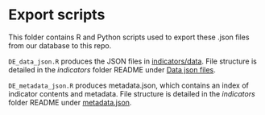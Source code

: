 # Export scripts    
This folder contains R and Python scripts used to export these .json files from our database to this repo.

`DE_data_json.R` produces the JSON files in [indicators/data](/indicators/data). File structure is detailed in the _indicators_ folder README under [Data json files](/indicators#data-json-files).

`DE_metadata_json.R` produces metadata.json, which contains an index of indicator contents and metadata. File structure is detailed in the _indicators_ folder README under [metadata.json](/indicators#indicatorsjson).
